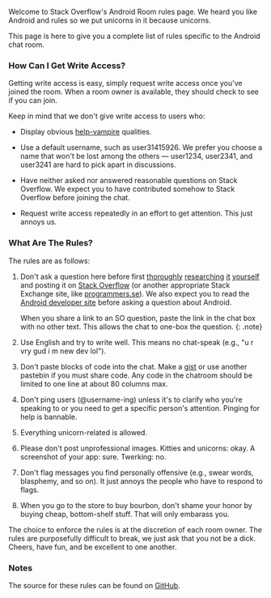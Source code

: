 <!-- Revision 4 -->
<!-- Note: requires kramdown -->

<section markdown='1'>

Welcome to Stack Overflow's Android Room rules page. We heard you like Android and rules so we put unicorns in it because unicorns.

This page is here to give you a complete list of rules specific to the Android chat room.

</section>


### How Can I Get Write Access?

<section markdown='1'>

Getting write access is easy, simply request write access once you've joined the room. When a room owner is available, they should check to see if you can join.

Keep in mind that we don't give write access to users who:

- Display obvious [help-vampire](http://slash7.com/2006/12/22/vampires/) qualities.

- Use a default username, such as user31415926. We prefer you choose a name that won't be lost among the others — user1234, user2341, and user3241 are hard to pick apart in discussions.

- Have neither asked nor answered reasonable questions on Stack Overflow. We expect you to have contributed somehow to Stack Overflow before joining the chat.

- Request write access repeatedly in an effort to get attention. This just annoys us.

</section>


### What Are The Rules?

<section markdown='1'>

The rules are as follows:

1. Don't ask a question here before first [thoroughly](http://stackoverflow.com/search) [researching](http://programmers.stackexchange.com/search) [it](https://www.google.com) [yourself](http://www.ietf.org/rfc.html) and posting it on [Stack Overflow](http://stackoverflow.com/) (or another appropriate Stack Exchange site, like [programmers.se](http://programmers.stackexchange.com/)). We also expect you to read the [Android developer site](http://developer.android.com/) before asking a question about Android.

    When you share a link to an SO question, paste the link in the chat box with no other text. This allows the chat to one-box the question.
    {: .note}

2. Use English and try to write well. This means no chat-speak (e.g., "u r vry gud i m new dev lol").

3. Don't paste blocks of code into the chat. Make a [gist] or use another pastebin if you must share code. Any code in the chatroom should be limited to one line at about 80 columns max.

4. Don't ping users (@username-ing) unless it's to clarify who you're speaking to or you need to get a specific person's attention. Pinging for help is bannable.

5. Everything unicorn-related is allowed.

6. Please don't post unprofessional images. Kitties and unicorns: okay. A screenshot of your app: sure. Twerking: no.

7. Don't flag messages you find personally offensive (e.g., swear words, blasphemy, and so on). It just annoys the people who have to respond to flags.

8. When you go to the store to buy bourbon, don't shame your honor by buying cheap, bottom-shelf stuff. That will only embarass you.

The choice to enforce the rules is at the discretion of each room owner. The rules are purposefully difficult to break, we just ask that you not be a dick. Cheers, have fun, and be excellent to one another.

[gist]: https://gist.github.com/

</section>

### Notes

<section markdown='1'>

The source for these rules can be found on [GitHub](https://github.com/room-15/room-15.github.io).

</section>
